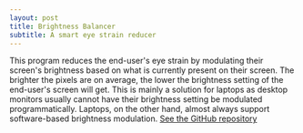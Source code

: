 ```yaml
---
layout: post
title: Brightness Balancer
subtitle: A smart eye strain reducer
---
```


This program reduces the end-user's eye strain by modulating their screen's brightness based on what is currently present on their screen. The brighter the pixels are on average, the lower the brightness setting of the end-user's screen will get. This is mainly a solution for laptops as desktop monitors usually cannot have their brightness setting be modulated programmatically. Laptops, on the other hand, almost always support software-based brightness modulation.
[See the GitHub repository](https://github.com/ndnestor/Brightness-Balancer)
